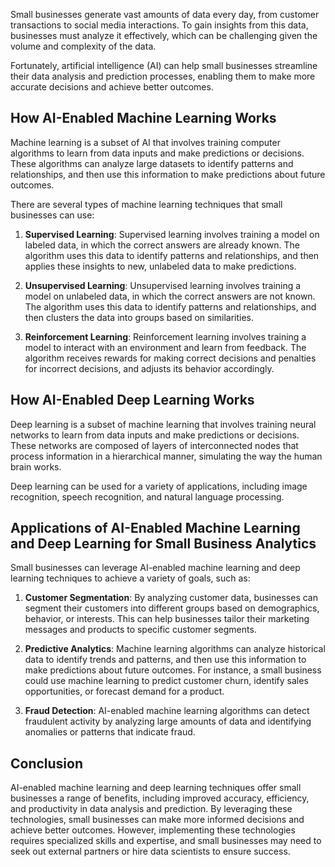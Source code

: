 

Small businesses generate vast amounts of data every day, from customer transactions to social media interactions. To gain insights from this data, businesses must analyze it effectively, which can be challenging given the volume and complexity of the data.

Fortunately, artificial intelligence (AI) can help small businesses streamline their data analysis and prediction processes, enabling them to make more accurate decisions and achieve better outcomes.

How AI-Enabled Machine Learning Works
-------------------------------------

Machine learning is a subset of AI that involves training computer algorithms to learn from data inputs and make predictions or decisions. These algorithms can analyze large datasets to identify patterns and relationships, and then use this information to make predictions about future outcomes.

There are several types of machine learning techniques that small businesses can use:

1. **Supervised Learning**: Supervised learning involves training a model on labeled data, in which the correct answers are already known. The algorithm uses this data to identify patterns and relationships, and then applies these insights to new, unlabeled data to make predictions.

2. **Unsupervised Learning**: Unsupervised learning involves training a model on unlabeled data, in which the correct answers are not known. The algorithm uses this data to identify patterns and relationships, and then clusters the data into groups based on similarities.

3. **Reinforcement Learning**: Reinforcement learning involves training a model to interact with an environment and learn from feedback. The algorithm receives rewards for making correct decisions and penalties for incorrect decisions, and adjusts its behavior accordingly.

How AI-Enabled Deep Learning Works
----------------------------------

Deep learning is a subset of machine learning that involves training neural networks to learn from data inputs and make predictions or decisions. These networks are composed of layers of interconnected nodes that process information in a hierarchical manner, simulating the way the human brain works.

Deep learning can be used for a variety of applications, including image recognition, speech recognition, and natural language processing.

Applications of AI-Enabled Machine Learning and Deep Learning for Small Business Analytics
------------------------------------------------------------------------------------------

Small businesses can leverage AI-enabled machine learning and deep learning techniques to achieve a variety of goals, such as:

1. **Customer Segmentation**: By analyzing customer data, businesses can segment their customers into different groups based on demographics, behavior, or interests. This can help businesses tailor their marketing messages and products to specific customer segments.

2. **Predictive Analytics**: Machine learning algorithms can analyze historical data to identify trends and patterns, and then use this information to make predictions about future outcomes. For instance, a small business could use machine learning to predict customer churn, identify sales opportunities, or forecast demand for a product.

3. **Fraud Detection**: AI-enabled machine learning algorithms can detect fraudulent activity by analyzing large amounts of data and identifying anomalies or patterns that indicate fraud.

Conclusion
----------

AI-enabled machine learning and deep learning techniques offer small businesses a range of benefits, including improved accuracy, efficiency, and productivity in data analysis and prediction. By leveraging these technologies, small businesses can make more informed decisions and achieve better outcomes. However, implementing these technologies requires specialized skills and expertise, and small businesses may need to seek out external partners or hire data scientists to ensure success.
